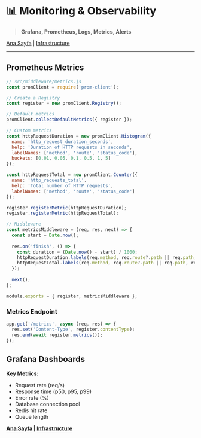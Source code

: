 # 📊 Monitoring & Observability

> **Grafana, Prometheus, Logs, Metrics, Alerts**

[Ana Sayfa](../README.md) | [Infrastructure](01_Roadmap_TechStack.md)

---

## Prometheus Metrics

```javascript
// src/middleware/metrics.js
const promClient = require('prom-client');

// Create a Registry
const register = new promClient.Registry();

// Default metrics
promClient.collectDefaultMetrics({ register });

// Custom metrics
const httpRequestDuration = new promClient.Histogram({
  name: 'http_request_duration_seconds',
  help: 'Duration of HTTP requests in seconds',
  labelNames: ['method', 'route', 'status_code'],
  buckets: [0.01, 0.05, 0.1, 0.5, 1, 5]
});

const httpRequestTotal = new promClient.Counter({
  name: 'http_requests_total',
  help: 'Total number of HTTP requests',
  labelNames: ['method', 'route', 'status_code']
});

register.registerMetric(httpRequestDuration);
register.registerMetric(httpRequestTotal);

// Middleware
const metricsMiddleware = (req, res, next) => {
  const start = Date.now();
  
  res.on('finish', () => {
    const duration = (Date.now() - start) / 1000;
    httpRequestDuration.labels(req.method, req.route?.path || req.path, res.statusCode).observe(duration);
    httpRequestTotal.labels(req.method, req.route?.path || req.path, res.statusCode).inc();
  });
  
  next();
};

module.exports = { register, metricsMiddleware };
```

### Metrics Endpoint

```javascript
app.get('/metrics', async (req, res) => {
  res.set('Content-Type', register.contentType);
  res.end(await register.metrics());
});
```

## Grafana Dashboards

**Key Metrics:**
- Request rate (req/s)
- Response time (p50, p95, p99)
- Error rate (%)
- Database connection pool
- Redis hit rate
- Queue length

**[Ana Sayfa](../README.md) | [Infrastructure](01_Roadmap_TechStack.md)**


